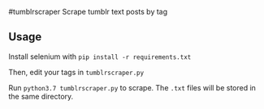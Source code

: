 #tumblrscraper
Scrape tumblr text posts by tag

## Usage
Install selenium with `pip install -r requirements.txt`

Then, edit your tags in `tumblrscraper.py`

Run `python3.7 tumblrscraper.py` to scrape. The `.txt` files will be stored in the same directory.

